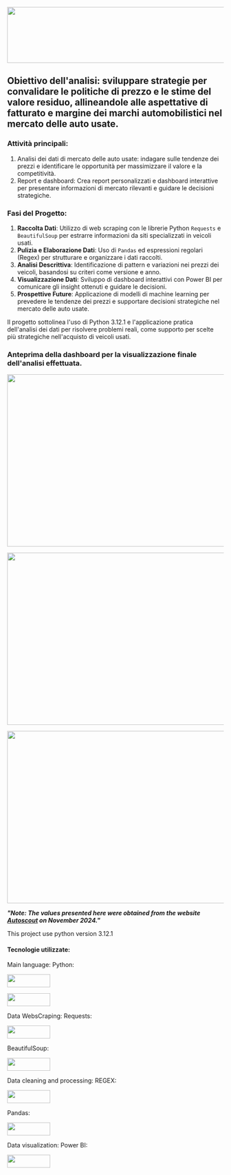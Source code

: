 <p align="center">
  <img width="590" height="130" src="https://github.com/user-attachments/assets/d9d31983-02e2-4d23-a8ec-d494e5fe91e7"
       </p>
  

## Obiettivo dell'analisi: sviluppare strategie per convalidare le politiche di prezzo e le stime del valore residuo, allineandole alle aspettative di fatturato e margine dei marchi automobilistici nel mercato delle auto usate.

### Attività principali:

1. Analisi dei dati di mercato delle auto usate:
indagare sulle tendenze dei prezzi e identificare le opportunità per massimizzare il valore e la competitività.
2. Report e dashboard:
Crea report personalizzati e dashboard interattive per presentare informazioni di mercato rilevanti e guidare le decisioni strategiche.


### Fasi del Progetto:
1. **Raccolta Dati**: Utilizzo di web scraping con le librerie Python `Requests` e `BeautifulSoup` per estrarre informazioni da siti specializzati in veicoli usati.
2. **Pulizia e Elaborazione Dati**: Uso di `Pandas` ed espressioni regolari (Regex) per strutturare e organizzare i dati raccolti.
3. **Analisi Descrittiva**: Identificazione di pattern e variazioni nei prezzi dei veicoli, basandosi su criteri come versione e anno.
4. **Visualizzazione Dati**: Sviluppo di dashboard interattivi con Power BI per comunicare gli insight ottenuti e guidare le decisioni.
5. **Prospettive Future**: Applicazione di modelli di machine learning per prevedere le tendenze dei prezzi e supportare decisioni strategiche nel mercato delle auto usate.

Il progetto sottolinea l'uso di Python 3.12.1 e l'applicazione pratica dell'analisi dei dati per risolvere problemi reali, come supporto per scelte più strategiche nell'acquisto di veicoli usati.

### Anteprima della dashboard per la visualizzazione finale dell'analisi effettuata.
<p align="center">
  <img width="1000" height="400" src="https://github.com/user-attachments/assets/31cc8168-0faf-46d0-befc-6cef93d94442"
       </p>


<p align="center">
  <img width="1000" height="400" src="https://github.com/user-attachments/assets/cc6ac5d2-90c3-4d7f-b57d-5c94820c05c0"
       </p>



<p align="center">
  <img width="1000" height="400" src="https://github.com/user-attachments/assets/fa5f3486-9f81-41df-9d4e-a4f92a3e55db"
       </p>      



  
***"Note: The values presented here were obtained from the website [Autoscout](https://www.autoscout24.com/) on November 2024."***

This project use python version 3.12.1

#### Tecnologie utilizzate:

Main language:
Python:
<p align="left">
	<img width="100" height="30"  src="https://github.com/user-attachments/assets/ef05e827-5b73-491a-9771-bd36f3b0bea5"
	     </p>

<p align="left">
	<img width="100" height="30"  src="https://github.com/user-attachments/assets/c0adf99c-8069-4d6f-a91e-571894e1c73c"
	     </p>

 
Data WebsCraping:
Requests:
<p align="left">
	<img width="100" height="30"  src="https://github.com/user-attachments/assets/6727ed39-f05b-4981-b283-66bc2227add4"
	     </p>

BeautifulSoup:
<p align="left">
	<img width="100" height="30"  src="https://github.com/user-attachments/assets/afbd9632-2618-4ef6-aed6-2af5dffe78ca"
	     </p>


Data cleaning and processing:
REGEX:
<p align="left">
	<img width="100" height="30"  src="https://github.com/user-attachments/assets/938b3b52-a73e-4f32-89bd-cfd7e7b3cf8c"
	     </p>

Pandas:
<p align="left">
	<img width="100" height="30"  src="https://user-images.githubusercontent.com/87772120/159754471-50912611-bc05-4dd6-8e56-5a678c22b7a3.png"
	     </p>

Data visualization:
Power BI:
<p align="left">
	<img width="100" height="30"  src="https://github.com/user-attachments/assets/75091a44-10d8-457c-9986-5f987d73d5ea"
	     </p>

